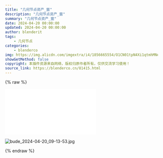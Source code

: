 ```yaml
---
title: "几何节点资产_窗"
description: "几何节点资产_窗"
summary: "几何节点资产_窗"
date: 2024-04-20 00:00:00
updated: 2024-04-20 00:00:00
author: blenderit
tags: 
    - 几何节点
categories:
    - blenderco
img: https://img.alicdn.com/imgextra/i4/1856665554/O1CN01tpN4Xi1qtmhMNeXUO_!!1856665554.jpg
showGetMethod: false
copyright: 本插件资源来自网络，版权归原作者所有，仅供交流学习使用！
source_link: https://blenderco.cn/81415.html
---
```


{% raw %}
<div id="external-video-906fa22540" class="external-video"><iframe frameborder="0" src="//player.bilibili.com/player.html?aid=1053052612&amp;bvid=BV1cH4y1K7gW&amp;cid=1508809122&amp;p=1" allowfullscreen="true"></iframe></div><p><img src="https://img.alicdn.com/imgextra/i4/1856665554/O1CN01tpN4Xi1qtmhMNeXUO_!!1856665554.jpg" alt="bude_2024-04-20_09-13-53.jpg"></p>
<div style="display: none">blenderco</div>
{% endraw %}